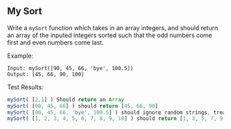 ## My Sort

Write a `mySort` function which takes in an array integers, and should return an array of the inputed integers sorted such that the odd numbers come first and even numbers come last.

Example:

```
Input: mySort([90, 45, 66, 'bye', 100.5])
Output: [45, 66, 90, 100]

```

Test Results:

```js
mySort( [2,1] ) Should return an Array
mySort( [90, 45, 66] ) should return [45, 66, 90]
mySort( [90, 45, 66, 'bye', 100.5] ) should ignore random strings, treat input as integers, and return [45, 66, 90, 100]
mySort( [1, 2, 3, 4, 5, 6, 7, 8, 9, 10] ) should return [1, 3, 5, 7, 9, 2, 4, 6, 8]

```
